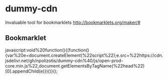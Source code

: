 # dummy-cdn

Invaluable tool for bookmarklets
http://bookmarklets.org/maker/#


Bookmarklet
------------
javascript:void%20function(){(function(){var%20e=document.createElement(%22script%22);e.src=%22https://cdn.jsdelivr.net/gh/npolizotis/dummy-cdn%40<release number>/js/open-prod-core.min.js%22,document.getElementsByTagName(%22head%22)[0].appendChild(e)})()}();